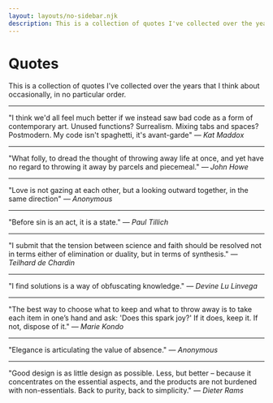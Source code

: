```yaml
---
layout: layouts/no-sidebar.njk
description: This is a collection of quotes I've collected over the years that I think about occasionally, in no particular order.
---
```


# Quotes

This is a collection of quotes I've collected over the years that I think about occasionally, in no particular order.

---

"I think we'd all feel much better if we instead saw bad code as a form of contemporary art. Unused functions? Surrealism. Mixing tabs and spaces? Postmodern. My code isn't spaghetti, it's avant-garde"
*&mdash; Kat Maddox*

---

"What folly, to dread the thought of throwing away life at once, and yet have no regard to throwing it away by parcels and piecemeal."
*&mdash; John Howe*

---

"Love is not gazing at each other, but a looking outward together, in the same direction"
*&mdash; Anonymous*

---

"Before sin is an act, it is a state."
*&mdash; Paul Tillich*

---

"I submit that the tension between science and faith should be resolved not in terms either of elimination or duality, but in terms of synthesis."
*&mdash; Teilhard de Chardin*

---

"I find solutions is a way of obfuscating knowledge."
*&mdash; Devine Lu Linvega*

---

"The best way to choose what to keep and what to throw away is to take each item in one’s hand and ask: 'Does this spark joy?' If it does, keep it. If not, dispose of it."
*&mdash; Marie Kondo*

---

"Elegance is articulating the value of absence."
*&mdash; Anonymous*

---

"Good design is as little design as possible. Less, but better – because it concentrates on the essential aspects, and the products are not burdened with non-essentials. Back to purity, back to simplicity."
*&mdash; Dieter Rams*
